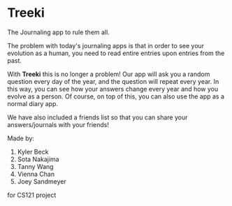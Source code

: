 # Treeki

The Journaling app to rule them all. 

The problem with today's journaling apps is that in order to see your evolution as a human, you need to read entire entries upon entries from the past. 

With **Treeki** this is no longer a problem! Our app will ask you a random question every day of the year, and the question will repeat every year.
In this way, you can see how your answers change every year and how you evolve as a person. Of course, on top of this, you can also use the app as a normal diary app.

We have also included a friends list so that you can share your answers/journals with your friends!


Made by:
1. Kyler Beck
2. Sota Nakajima
3. Tanny Wang
4. Vienna Chan
5. Joey Sandmeyer

for CS121 project
